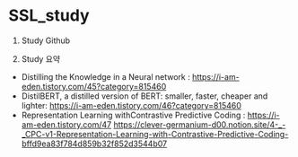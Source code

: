 # SSL_study  

1. Study Github  
  
2. Study 요약  
- Distilling the Knowledge in a Neural network : https://i-am-eden.tistory.com/45?category=815460  
- DistilBERT, a distilled version of BERT: smaller, faster, cheaper and lighter: https://i-am-eden.tistory.com/46?category=815460  
- Representation Learning withContrastive Predictive Coding : https://i-am-eden.tistory.com/47  https://clever-germanium-d00.notion.site/4-_-_CPC-v1-Representation-Learning-with-Contrastive-Predictive-Coding-bffd9ea83f784d859b32f852d3544b07
